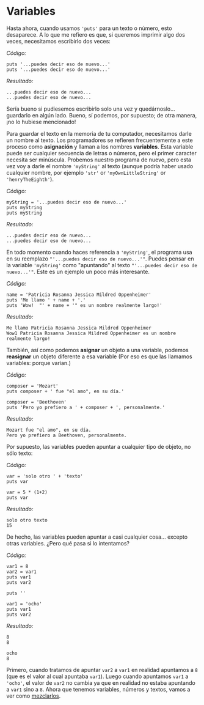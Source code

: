 Variables
=========

Hasta ahora, cuando usamos `'puts'` para un texto o número, esto
desaparece. A lo que me refiero es que, si queremos imprimir algo dos
veces, necesitamos escribirlo dos veces:

*Código:*

    puts '...puedes decir eso de nuevo...'
    puts '...puedes decir eso de nuevo...'

*Resultado:*

    ...puedes decir eso de nuevo...
    ...puedes decir eso de nuevo...

Sería bueno si pudiesemos escribirlo solo una vez y quedárnoslo...
guardarlo en algún lado. Bueno, sí podemos, por supuesto; de otra
manera, ¡no lo hubiese mencionado!

Para guardar el texto en la memoria de tu computador, necesitamos darle
un nombre al texto. Los programadores se refieren frecuentemente a este
proceso como **asignación** y llaman a los nombres **variables**. Esta variable
puede ser cualquier secuencia de letras o números, pero el primer caracter
necesita ser minúscula. Probemos nuestro programa de nuevo, pero esta vez
voy a darle el nombre `'myString'` al texto (aunque podría haber usado cualquier
nombre, por ejemplo `'str'` or `'myOwnLittleString'` or `'henryTheEighth'`).

*Código:*

    myString = '...puedes decir eso de nuevo...'
    puts myString
    puts myString

*Resultado:*

    ...puedes decir eso de nuevo...
    ...puedes decir eso de nuevo...


En todo momento cuando haces referencia a `'myString'`, el programa usa en su
reemplazo `"'...puedes decir eso de nuevo...'"`. Puedes pensar en la variable
`'myString'` como "apuntando" al texto `"'...puedes decir eso de nuevo...'"`.
Este es un ejemplo un poco más interesante.

*Código:*

    name = 'Patricia Rosanna Jessica Mildred Oppenheimer'
    puts 'Me llamo ' + name + '.'
    puts 'Wow!  "' + name + '" es un nombre realmente largo!'

*Resultado:*

    Me llamo Patricia Rosanna Jessica Mildred Oppenheimer
    Wow1 Patricia Rosanna Jessica Mildred Oppenheimer es un nombre realmente largo!

También, así como podemos **asignar** un objeto a una variable,
podemos **reasignar** un objeto diferente a esa variable
(Por eso es que las llamamos variables: porque varían.)

*Código:*

    composer = 'Mozart'
    puts composer + ' fue "el amo", en su día.'

    composer = 'Beethoven'
    puts 'Pero yo prefiero a ' + composer + ', personalmente.'

*Resultado:*

    Mozart fue "el amo", en su día.
    Pero yo prefiero a Beethoven, personalmente.

Por supuesto, las variables pueden apuntar a cualquier tipo de objeto, no
sólo texto:

*Código:*

    var = 'solo otro ' + 'texto'
    puts var

    var = 5 * (1+2)
    puts var

*Resultado:*

    solo otro texto
    15

De hecho, las variables pueden apuntar a casi cualquier cosa...
excepto otras variables. ¿Pero qué pasa si lo intentamos?

*Código:*

    var1 = 8
    var2 = var1
    puts var1
    puts var2

    puts ''

    var1 = 'ocho'
    puts var1
    puts var2

*Resultado:*

    8
    8

    ocho
    8

Primero, cuando tratamos de apuntar `var2` a `var1` en realidad apuntamos a `8` (que
es el valor al cual apuntaba `var1`). Luego cuando apuntamos `var1` a `'ocho'`, el
valor de `var2` no cambia ya que en realidad no estaba apuntando a `var1` sino a `8`.
Ahora que tenemos variables, números y textos, vamos a ver como [mezclarlos](https://github.com/rubyperu/aprende.a.programar/blob/master/capitulos/04-conversiones.md#mezclando).
